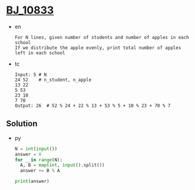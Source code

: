 # [BJ_10833](https://acmicpc.net/problem/10833)

* en

  ```en
  For N lines, given number of students and number of apples in each school
  If we distribute the apple evenly, print total number of apples left in each school
  ```

* tc

  ```tc
  Input: 5 # N
  24 52    # n_student, n_apple
  13 22
  5 53
  23 10
  7 70
  Output: 26  # 52 % 24 + 22 % 13 + 53 % 5 + 10 % 23 + 70 % 7
  ```

## Solution

* py

  ```py
  N = int(input())
  answer = 0
  for _ in range(N):
    A, B = map(int, input().split())
    answer += B % A

  print(answer)
  ```
